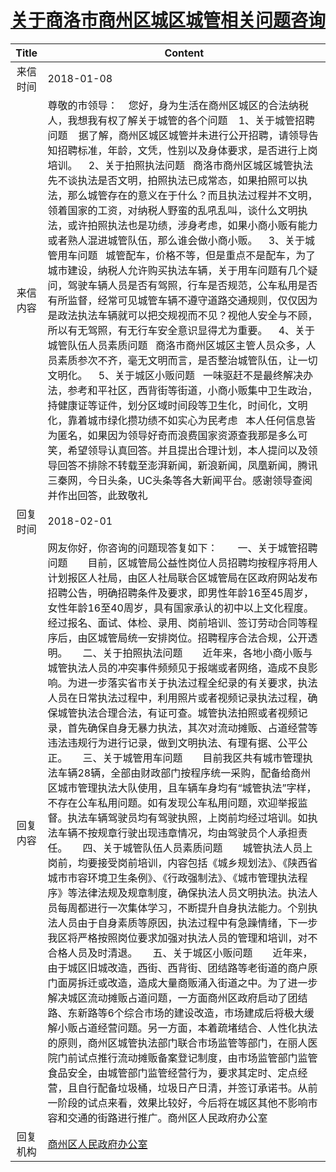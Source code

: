 # [关于商洛市商州区城区城管相关问题咨询](http://www.shangluo.gov.cn/zmhd/ldxxxx.jsp?urltype=leadermail.LeaderMailContentUrl&wbtreeid=1112&leadermailid=4509)

| Title |                                                                                                                                                                                                                                                                                                                                                                                                                                                                                                                                         Content                                                                                                                                                                                                                                                                                                                                                                                                                                                                                                                                         |
|:-----:|-----------------------------------------------------------------------------------------------------------------------------------------------------------------------------------------------------------------------------------------------------------------------------------------------------------------------------------------------------------------------------------------------------------------------------------------------------------------------------------------------------------------------------------------------------------------------------------------------------------------------------------------------------------------------------------------------------------------------------------------------------------------------------------------------------------------------------------------------------------------------------------------------------------------------------------------------------------------------------------------------------------------------------------------------------------------------------------------|
| 来信时间  | 2018-01-08                                                                                                                                                                                                                                                                                                                                                                                                                                                                                                                                                                                                                                                                                                                                                                                                                                                                                                                                                                                                                                                                              |
| 来信内容  | 尊敬的市领导：    您好，身为生活在商州区城区的合法纳税人，我想我有权了解关于城管的各个问题    1、关于城管招聘问题    据了解，商州区城区城管并未进行公开招聘，请领导告知招聘标准，年龄，文凭，性别以及身体要求，是否进行上岗培训。    2、关于拍照执法问题   商洛市商州区城区城管执法先不谈执法是否文明，拍照执法已成常态，如果拍照可以执法，那么城管存在的意义在于什么？而且执法过程并不文明，领着国家的工资，对纳税人野蛮的乱吼乱叫，谈什么文明执法，或许拍照执法也是功绩，涉身考虑，如果小商小贩有能力或者熟人混进城管队伍，那么谁会做小商小贩。    3、关于城管用车问题   城管配车，价格不等，但是重点不是配车，为了城市建设，纳税人允许购买执法车辆，关于用车问题有几个疑问，驾驶车辆人员是否有驾照，行车是否规范，公车私用是否有所监督，经常可见城管车辆不遵守道路交通规则，仅仅因为是政法执法车辆就可以把交规视而不见？视他人安全与不顾，所以有无驾照，有无行车安全意识显得尤为重要。    4、关于城管队伍人员素质问题   商洛市商州区城区主管人员众多，人员素质参次不齐，毫无文明而言，是否整治城管队伍，让一切文明化。    5、关于城区小贩问题   一味驱赶不是最终解决办法，参考和平社区，西背街等街道，小商小贩集中卫生政治，持健康证等证件，划分区域时间段等卫生化，时间化，文明化，靠着城市绿化攒功绩不如实心为民考虑   本人任何信息皆为匿名，如果因为领导好奇而浪费国家资源查我那是多么可笑，希望领导认真回答。并且提出合理计划，本人提问以及领导回答不排除不转载至澎湃新闻，新浪新闻，凤凰新闻，腾讯三秦网，今日头条，UC头条等各大新闻平台。感谢领导查阅并作出回答，此致敬礼                                                                                                                                                                                                                                                                                                                      |
| 回复时间  | 2018-02-01                                                                                                                                                                                                                                                                                                                                                                                                                                                                                                                                                                                                                                                                                                                                                                                                                                                                                                                                                                                                                                                                              |
| 回复内容  | 网友你好，你咨询的问题现答复如下：　　一、关于城管招聘问题　　目前，区城管局公益性岗位人员招聘均按程序将用人计划报区人社局，由区人社局联合区城管局在区政府网站发布招聘公告，明确招聘条件及要求，即男性年龄16至45周岁，女性年龄16至40周岁，具有国家承认的初中以上文化程度。经过报名、面试、体检、录用、岗前培训、签订劳动合同等程序后，由区城管局统一安排岗位。招聘程序合法合规，公开透明。　　二、关于拍照执法问题　　近年来，各地小商小贩与城管执法人员的冲突事件频频见于报端或者网络，造成不良影响。为进一步落实省市关于执法过程全纪录的有关要求，执法人员在日常执法过程中，利用照片或者视频记录执法过程，确保城管执法合理合法，有证可查。城管执法拍照或者视频记录，首先确保自身无暴力执法，其次对流动摊贩、占道经营等违法违规行为进行记录，做到文明执法、有理有据、公平公正。　　三、关于城管用车问题　　目前我区共有城市管理执法车辆28辆，全部由财政部门按程序统一采购，配备给商州区城市管理执法大队使用，且车辆车身均有“城管执法”字样，不存在公车私用问题。如有发现公车私用问题，欢迎举报监督。执法车辆驾驶员均有驾驶执照，上岗前均经过培训。如执法车辆不按规章行驶出现违章情况，均由驾驶员个人承担责任。　　四、关于城管队伍人员素质问题　　城管执法人员上岗前，均要接受岗前培训，内容包括《城乡规划法》、《陕西省城市市容环境卫生条例》、《行政强制法》、《城市管理执法程序》等法律法规及规章制度，确保执法人员文明执法。执法人员每周都进行一次集体学习，不断提升自身执法能力。个别执法人员由于自身素质等原因，执法过程中有急躁情绪，下一步我区将严格按照岗位要求加强对执法人员的管理和培训，对不合格人员及时清退。　　五、关于城区小贩问题　　近年来，由于城区旧城改造，西街、西背街、团结路等老街道的商户原门面房拆迁或改造，造成大量商贩涌入街道之中。为了进一步解决城区流动摊贩占道问题，一方面商州区政府启动了团结路、东新路等6个综合市场的建设改造，市场建成后将极大缓解小贩占道经营问题。另一方面，本着疏堵结合、人性化执法的原则，商州区城管执法部门联合市场监管等部门，在丽人医院门前试点推行流动摊贩备案登记制度，由市场监管部门监管食品安全，由城管部门监管经营行为，要求其定时、定点经营，且自行配备垃圾桶，垃圾日产日清，并签订承诺书。从前一阶段的试点来看，效果比较好，今后将在城区其他不影响市容和交通的街路进行推广。商州区人民政府办公室 |
| 回复机构  | [商州区人民政府办公室](../../category/agencies/商州区人民政府办公室.md)                                                                                                                                                                                                                                                                                                                                                                                                                                                                                                                                                                                                                                                                                                                                                                                                                                                                                                                                                                                                                                     |